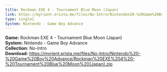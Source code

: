 ```yaml
---
title: Rockman EXE 4 - Tournament Blue Moon (Japan)
link: https://myrient.erista.me/files/No-Intro/Nintendo%20-%20Game%20Boy%20Advance/Rockman%20EXE%204%20-%20Tournament%20Blue%20Moon%20(Japan).zip
type: single1
System: Nintendo - Game Boy Advance
---
```

<b>Game:</b> Rockman EXE 4 - Tournament Blue Moon (Japan)<br>
<b>System:</b> Nintendo - Game Boy Advance<br>
<b>Collection:</b> No-Intro<br>
<b>Download:</b> https://myrient.erista.me/files/No-Intro/Nintendo%20-%20Game%20Boy%20Advance/Rockman%20EXE%204%20-%20Tournament%20Blue%20Moon%20(Japan).zip